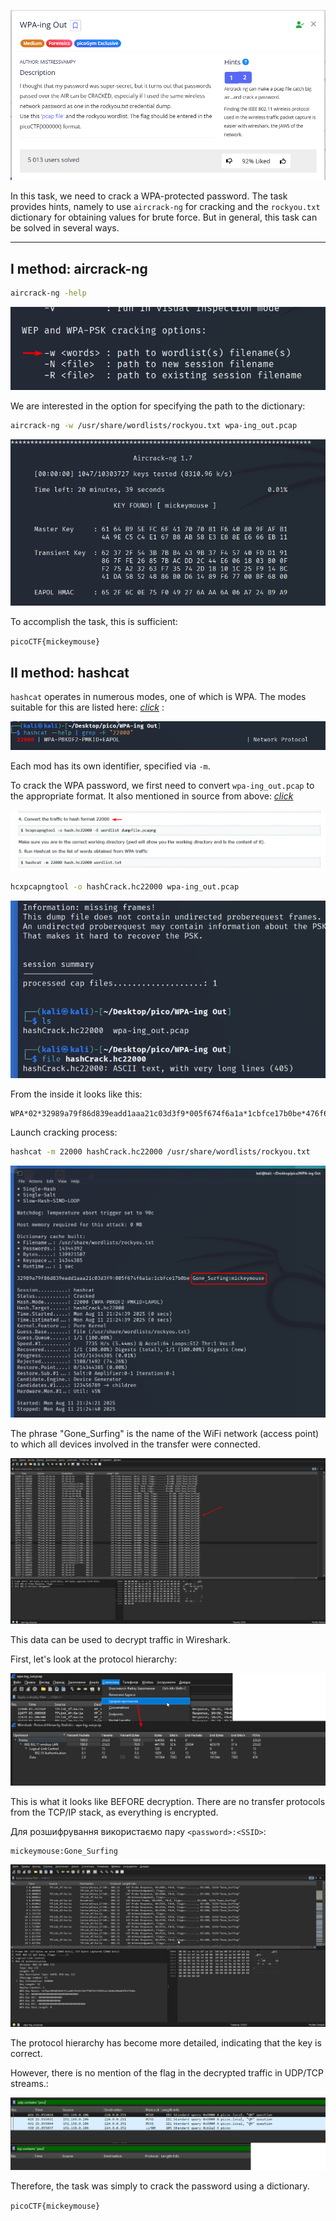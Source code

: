 ![Task desc](../assets/images/WPA-ing-Out_image_1.png)

In this task, we need to crack a WPA-protected password. The task provides hints, namely to use `aircrack-ng` for cracking and the `rockyou.txt` dictionary for obtaining values for brute force. But in general, this task can be solved in several ways.

---

## I method: aircrack-ng

```bash
aircrack-ng -help
```  

![image_2](../assets/images/WPA-ing-Out_image_2.png)


We are interested in the option for specifying the path to the dictionary:

```bash
aircrack-ng -w /usr/share/wordlists/rockyou.txt wpa-ing_out.pcap
```


![image_3](../assets/images/WPA-ing-Out_image_3.png)


To accomplish the task, this is sufficient:

`picoCTF{mickeymouse}`


## II method: hashcat

`hashcat` operates in numerous modes, one of which is WPA. The modes suitable for this are listed here: [*click*](https://hashcat.net/wiki/doku.php?id=cracking_wpawpa2) : 

![image_4](../assets/images/WPA-ing-Out_image_4.png)

Each mod has its own identifier, specified via `-m`.

To crack the WPA password, we first need to convert `wpa-ing_out.pcap` to the appropriate format. It also mentioned in source from above: [*click*](https://hashcat.net/wiki/doku.php?id=cracking_wpawpa2)

![image_5](../assets/images/WPA-ing-Out_image_5.png)


```bash
hcxpcapngtool -o hashCrack.hc22000 wpa-ing_out.pcap
```

![image_6](../assets/images/WPA-ing-Out_image_6.png)


From the inside it looks like this:

```
WPA*02*32989a79f86d839eadd1aaa21c03d3f9*005f674f6a1a*1cbfce17b0be*476f6e655f53757266696e67*25ef6a1eeb8bb313b72ec06dfdd149549b1ace84ff992fbeb380e2591ccac1d2*01030077020109000000000000000000018451310d2c932f59694295cef35c115d59d4499436f7bec311b233108bbc1470000000000000000000000000000000000000000000000000000000000000000000000000000000000000000000000000001830160100000fac020100000fac020100000fac0200000000*82
```

Launch cracking process:

```bash
hashcat -m 22000 hashCrack.hc22000 /usr/share/wordlists/rockyou.txt
```

![image_7](../assets/images/WPA-ing-Out_image_7.png)


The phrase "Gone_Surfing" is the name of the WiFi network (access point) to which all devices involved in the transfer were connected.  


![image_8](../assets/images/WPA-ing-Out_image_8.png)


This data can be used to decrypt traffic in Wireshark.

First, let's look at the protocol hierarchy:  


![image_9](../assets/images/WPA-ing-Out_image_9.png)


This is what it looks like BEFORE decryption. There are no transfer protocols from the TCP/IP stack, as everything is encrypted. 

Для розшифрування використаємо пару `<password>:<SSID>`:

```
mickeymouse:Gone_Surfing
```

![image_10](../assets/images/WPA-ing-Out_image_10.gif)


The protocol hierarchy has become more detailed, indicating that the key is correct.

However, there is no mention of the flag in the decrypted traffic in UDP/TCP streams.:


![image_11](../assets/images/WPA-ing-Out_image_11.png)

Therefore, the task was simply to crack the password using a dictionary.

`picoCTF{mickeymouse}`
